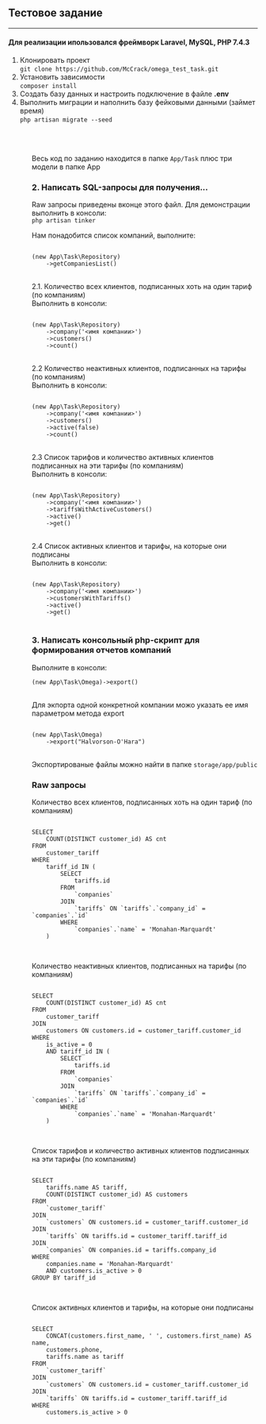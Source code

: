 <h2>Тестовое задание</h2>
<hr>
<h4>Для реализации ипользовался фреймворк Laravel, MySQL, PHP 7.4.3</h4>

<ol>
    <li>
        Клонировать проект
        <br>
        <code>git clone https://github.com/McCrack/omega_test_task.git</code>
    </code>

   <li>Установить зависимости
        <br>
        <code>composer install</code>
   </li>

   <li>Создать базу данных и настроить подключение в файле <b>.env</b></li>

   <li>
        Выполнить миграции и наполнить базу фейковыми данными (займет время)
        <br>
        <code>php artisan migrate --seed</code>
   </li>
<ol>
    <br><br>
    <p>Весь код по заданию находится в папке <code>App/Task</code> плюс три модели в папке App<p>
<h3>2. Написать SQL-запросы для получения...</h3>
<p>
    Raw запросы приведены вконце этого файл. Для демонстрации выполнить в консоли:
    <br>
    <code>php artisan tinker</code>
</p>
<p>
   Нам понадобится список компаний, выполните:
    <br>
<pre>
<code>
(new App\Task\Repository)
    ->getCompaniesList()
</code>
</pre>
</p>



<p>
    2.1. Количество всех клиентов, подписанных хоть на один тариф (по компаниям)
   <br>
   Выполнить в консоли:
   <br>
<pre>
<code>
(new App\Task\Repository)
    ->company('<имя компании>')
    ->customers()
    ->count()
</code>
</pre>
</p>
<p>
2.2  Количество неактивных клиентов, подписанных на тарифы (по компаниям)
	<br>
    Выполнить в консоли:
    <br>
<pre>
<code>
(new App\Task\Repository)
    ->company('<имя компании>')
    ->customers()
    ->active(false)
    ->count()
</code>
</pre>
</p>
<p>
2.3 Список тарифов и количество активных клиентов подписанных на эти тарифы (по 	компаниям)
    <br>
    Выполнить в консоли:
    <br>
<pre>
<code>
(new App\Task\Repository)
    ->company('<имя компании>')
    ->tariffsWithActiveCustomers()
    ->active()
    ->get()
</code>
</pre>
</p>
<p>
    2.4 Список активных клиентов и тарифы, на которые они подписаны
    <br>
    Выполнить  в консоли:
    <br>
<pre>
<code>
(new App\Task\Repository)
    ->company('<имя компании>')
    ->customersWithTariffs()
    ->active()
    ->get()
</code>
</pre>
</p>
<h3>3. Написать консольный php-скрипт для формирования отчетов компаний</h3>
<p>
    Выполните в консоли:
    <br>
<pre>
<code>(new App\Task\Omega)->export()
</code>
</pre>
</p>
<p>
    Для экпорта одной конкретной компании можо указать ее имя параметром метода export
    <br>
<pre>
<code>
(new App\Task\Omega)
    ->export("Halvorson-O'Hara")
</code>
</pre>
</p>
<p>
Экспортированые файлы можно найти в папке <code>storage/app/public</code>
</p>

<h3>Raw запросы</h3>

<p>
Количество всех клиентов, подписанных хоть на один тариф (по компаниям)
</p>
<pre>
<code>
SELECT
	COUNT(DISTINCT customer_id) AS cnt
FROM
	customer_tariff
WHERE
    tariff_id IN (
        SELECT
            tariffs.id
        FROM
            `companies`
        JOIN
            `tariffs` ON `tariffs`.`company_id` = `companies`.`id`
        WHERE
            `companies`.`name` = 'Monahan-Marquardt'
    )
    
</code>
</pre>



<p>
Количество неактивных клиентов, подписанных на тарифы (по компаниям)
</p>
<pre>
<code>
SELECT
	COUNT(DISTINCT customer_id) AS cnt
FROM
	customer_tariff
JOIN
	customers ON customers.id = customer_tariff.customer_id
WHERE
    is_active = 0
    AND tariff_id IN (
        SELECT
            tariffs.id
        FROM
            `companies`
        JOIN
            `tariffs` ON `tariffs`.`company_id` = `companies`.`id`
        WHERE
            `companies`.`name` = 'Monahan-Marquardt'
    )
    
</code>
</pre>



<p>
Список тарифов и количество активных клиентов подписанных на эти тарифы (по 	компаниям)
</p>
<pre>
<code>
SELECT
    tariffs.name AS tariff,
    COUNT(DISTINCT customer_id) AS customers
FROM
    `customer_tariff`
JOIN
    `customers` ON customers.id = customer_tariff.customer_id
JOIN
    `tariffs` ON tariffs.id = customer_tariff.tariff_id
JOIN
    `companies` ON companies.id = tariffs.company_id
WHERE
    companies.name = 'Monahan-Marquardt'
    AND customers.is_active > 0
GROUP BY tariff_id

</code>
</pre>


<p>
Список активных клиентов и тарифы, на которые они подписаны
</p>
<pre>
<code>
SELECT
    CONCAT(customers.first_name, ' ', customers.first_name) AS name,
    customers.phone,
    tariffs.name as tariff
FROM
    `customer_tariff`
JOIN
    `customers` ON customers.id = customer_tariff.customer_id
JOIN
    `tariffs` ON tariffs.id = customer_tariff.tariff_id
WHERE
    customers.is_active > 0
    
</code>
</pre>
